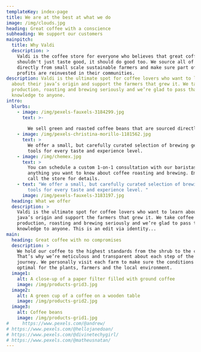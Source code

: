 ```yaml
---
templateKey: index-page
title: We are at the best at what we do
image: /img/clouds.jpg
heading: Great coffee with a conscience
subheading: We support our customers
mainpitch:
  title: Why Valdi
  description: >
    Valdi is the coffee store for everyone who believes that great coffee
    shouldn't just taste good, it should do good too. We source all of our beans
    directly from small scale sustainable farmers and make sure part of the
    profits are reinvested in their communities.
description: Valdi is the ultimate spot for coffee lovers who want to learn
  about their java’s origin and support the farmers that grew it. We take coffee
  production, roasting and brewing seriously and we’re glad to pass that
  knowledge to anyone.
intro:
  blurbs:
    - image: /img/pexels-fauxels-3184299.jpg
      text: >-
        
        We sell green and roasted coffee beans that are sourced directly from independent farmers and farm cooperatives. 
    - image: /img/pexels-christina-morillo-1181562.jpg
      text: >
        We offer a small, but carefully curated selection of brewing gear and
        tools for every taste and experience level.
    - image: /img/chemex.jpg
      text: >
        You can schedule a custom 1-on-1 consultation with our baristas to learn
        anything you want to know about coffee roasting and brewing. Email us or
        call the store for details.
    - text: "We offer a small, but carefully curated selection of brewing gear and
        tools for every taste and experience level. "
      image: /img/pexels-fauxels-3183197.jpg
  heading: What we offer
  description: >
    Valdi is the ultimate spot for coffee lovers who want to learn about their
    java’s origin and support the farmers that grew it. We take coffee
    production, roasting and brewing seriously and we’re glad to pass that
    knowledge to anyone. This is an edit via identity...
main:
  heading: Great coffee with no compromises
  description: >
    We hold our coffee to the highest standards from the shrub to the cup.
    That’s why we’re meticulous and transparent about each step of the coffee’s
    journey. We personally visit each farm to make sure the conditions are
    optimal for the plants, farmers and the local environment.
  image1:
    alt: A close-up of a paper filter filled with ground coffee
    image: /img/products-grid3.jpg
  image2:
    alt: A green cup of a coffee on a wooden table
    image: /img/products-grid2.jpg
  image3:
    alt: Coffee beans
    image: /img/products-grid1.jpg
#     https://www.pexels.com/@andrew/
# https://www.pexels.com/@hellojanedoan/
# https://www.pexels.com/@divinetechygirl/
# https://www.pexels.com/@matheusnatan/
---
```

